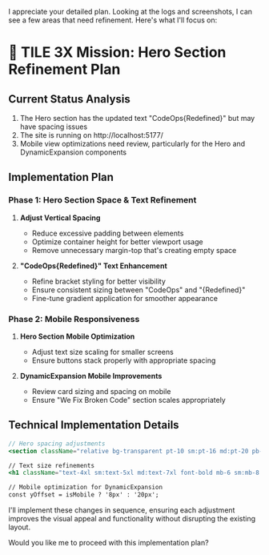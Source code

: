 I appreciate your detailed plan. Looking at the logs and screenshots, I can see a few areas that need refinement. Here's what I'll focus on:

# 🚀 TILE 3X Mission: Hero Section Refinement Plan

## Current Status Analysis
1. The Hero section has the updated text "CodeOps{Redefined}" but may have spacing issues
2. The site is running on http://localhost:5177/
3. Mobile view optimizations need review, particularly for the Hero and DynamicExpansion components

## Implementation Plan

### Phase 1: Hero Section Space & Text Refinement
1. **Adjust Vertical Spacing**
   - Reduce excessive padding between elements
   - Optimize container height for better viewport usage
   - Remove unnecessary margin-top that's creating empty space

2. **"CodeOps{Redefined}" Text Enhancement**
   - Refine bracket styling for better visibility
   - Ensure consistent sizing between "CodeOps" and "{Redefined}"
   - Fine-tune gradient application for smoother appearance

### Phase 2: Mobile Responsiveness
1. **Hero Section Mobile Optimization**
   - Adjust text size scaling for smaller screens
   - Ensure buttons stack properly with appropriate spacing

2. **DynamicExpansion Mobile Improvements**
   - Review card sizing and spacing on mobile
   - Ensure "We Fix Broken Code" section scales appropriately

## Technical Implementation Details
```jsx
// Hero spacing adjustments
<section className="relative bg-transparent pt-10 sm:pt-16 md:pt-20 pb-12 sm:pb-16 md:pb-20 overflow-hidden">

// Text size refinements
<h1 className="text-4xl sm:text-5xl md:text-7xl font-bold mb-6 sm:mb-8 text-white tracking-tight leading-[1.1]">

// Mobile optimization for DynamicExpansion
const yOffset = isMobile ? '8px' : '20px';
```

I'll implement these changes in sequence, ensuring each adjustment improves the visual appeal and functionality without disrupting the existing layout.

Would you like me to proceed with this implementation plan?
